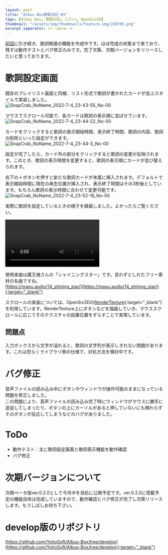 ```yaml
---
layout: post
title: "Albus Box開発日記 #3"
tags: [Albus Box, 開発日記, C/C++, OpenSiv3D]
thumbnail: "/assets/img/thumbnails/feature-img/220705.png"
excerpt_separator: <!--more-->
---
```


[前回](../../05/14/Albus-Box%E9%96%8B%E7%99%BA%E6%97%A5%E8%A8%98-2.html)に引き続き、歌詞関連の機能を作成中です。ほぼ完成の状態まで来ており、残すは動作テストとバグ修正のみです。完了次第、次期バージョンをリリースしたいと思っております。

<!--more-->  

# 歌詞設定画面

既存のプレイリスト画面と同様、リスト形式で歌詞が書かれたカードが並ぶスタイルで実装しました。  
![SnapCrab_NoName_2022-7-4_23-43-55_No-00](../../../assets/img/post/2022-7-5/SnapCrab_NoName_2022-7-4_23-43-55_No-00.png)

マウスでスクロール可能で、各カードは歌詞の表示順に並ばせています。  
![SnapCrab_NoName_2022-7-4_23-44-22_No-00](../../../assets/img/post/2022-7-5/SnapCrab_NoName_2022-7-4_23-44-22_No-00.png)

カードをクリックすると歌詞の表示開始時間、表示終了時間、歌詞の内容、歌詞の削除といった設定ができます。  
![SnapCrab_NoName_2022-7-4_23-44-3_No-00](../../../assets/img/post/2022-7-5/SnapCrab_NoName_2022-7-4_23-44-3_No-00.png)  

設定が完了したら、カード外の部分をクリックすると歌詞の変更が反映されます。このとき、歌詞の表示時間を変更すると、歌詞の表示順にカードが並び替えられます。  

右下の＋ボタンを押すと新たな歌詞カードが末尾に挿入されます。デフォルトで表示開始時間に現在の再生位置が挿入され、表示終了時間はその3秒後としています。もちろん歌詞の表示時間に合わせて変更可能です。  
![SnapCrab_NoName_2022-7-4_23-52-16_No-00](../../../assets/img/post/2022-7-5/SnapCrab_NoName_2022-7-4_23-52-16_No-00.png)  

実際に歌詞を設定しているときの様子を録画しました。よかったらご覧ください。  

<video src="../../../assets/img/post/2022-7-5/albus220705.mp4" controls></video>

使用楽曲は魔王魂さんの「シャイニングスター」です。言わずとしれたフリー素材の名曲ですね。  
[https://maou.audio/14_shining_star/](https://maou.audio/14_shining_star/){:target="_blank"}  

スクロールの実装については、OpenSiv3Dの[RenderTexture](https://zenn.dev/reputeless/books/siv3d-documentation/viewer/tutorial-rendertexture){:target="_blank"}を利用しています。RenderTexture上にボタンなどを描画していき、マウススクロールに応じてそのテクスチャの設置位置をずらすことで実現しています。

## 問題点

入力ボックスから文字が溢れると、歌詞の文字列が表示しきれない問題があります。これは恐らくライブラリ側の仕様で、対処方法を検討中です。

# バグ修正

音声ファイルの読み込み中にボタンやウィンドウが操作可能のままになっている問題を修正しました。  
この問題により、音声ファイルの読み込み完了時にウィンドウがマウスに勝手に追従してしまったり、ボタンの上にカーソルがあると押していないにも関わらずそのボタンが反応してしまうなどのバグがありました。

# ToDo

- 動作テスト：主に歌詞設定画面と歌詞表示機能を動作確認
- バグ修正

# 次期バージョンについて

次期ベータ版ver.0.2.0として今月中を目処に公開予定です。ver.0.2.0に搭載予定の機能自体は完成していますので、動作確認とバグ修正が完了し次第リリースします。もうしばしお待ち下さい。

# develop版のリポジトリ

[https://github.com/YotioSoft/Albus-Box/tree/develop](https://github.com/YotioSoft/Albus-Box/tree/develop){:target="_blank"}
